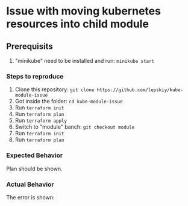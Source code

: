 # Issue with moving kubernetes resources into child module


## Prerequisits

1. "minikube" need to be installed and run: `minikube start`

### Steps to reproduce

1. Clone this repository: `git clone https://github.com/lepskiy/kube-module-issue`
1. Got inside the folder: `cd kube-module-issue`
1. Run `terraform init`
1. Run `terraform plan`
1. Run `terraform apply`
1. Switch to "module" banch: `git checkout module`
1. Run `terraform init`
1. Run `terraform plan`

### Expected Behavior
Plan should be shown.

### Actual Behavior
The error is shown:
```

```